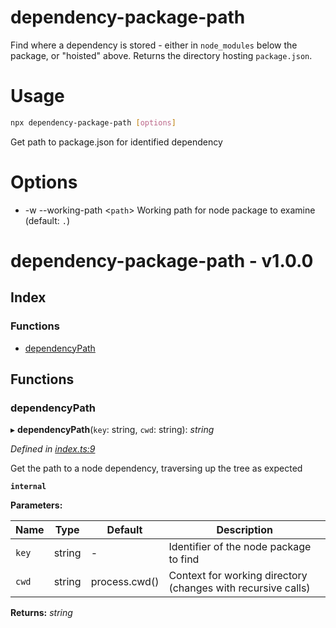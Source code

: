 
<a name="readmemd"></a>

# dependency-package-path

Find where a dependency is stored - either in `node_modules` below the package, or "hoisted" above. Returns the directory hosting `package.json`.


<a name="__climd"></a>

# Usage
```bash
npx dependency-package-path [options]
```
Get path to package.json for identified dependency
# Options
* -w --working-path \<`path`> Working path for node package to examine (default: `.`)

<a name="_librarymd"></a>


# dependency-package-path - v1.0.0

## Index

### Functions

* [dependencyPath](#dependencypath)

## Functions

###  dependencyPath

▸ **dependencyPath**(`key`: string, `cwd`: string): *string*

*Defined in [index.ts:9](https://github.com/rhdeck/dependency-package-path/blob/4ef507b/src/index.ts#L9)*

Get the path to a node dependency, traversing up the tree as expected

**`internal`** 

**Parameters:**

Name | Type | Default | Description |
------ | ------ | ------ | ------ |
`key` | string | - | Identifier of the node package to find |
`cwd` | string | process.cwd() | Context for working directory (changes with recursive calls)  |

**Returns:** *string*
